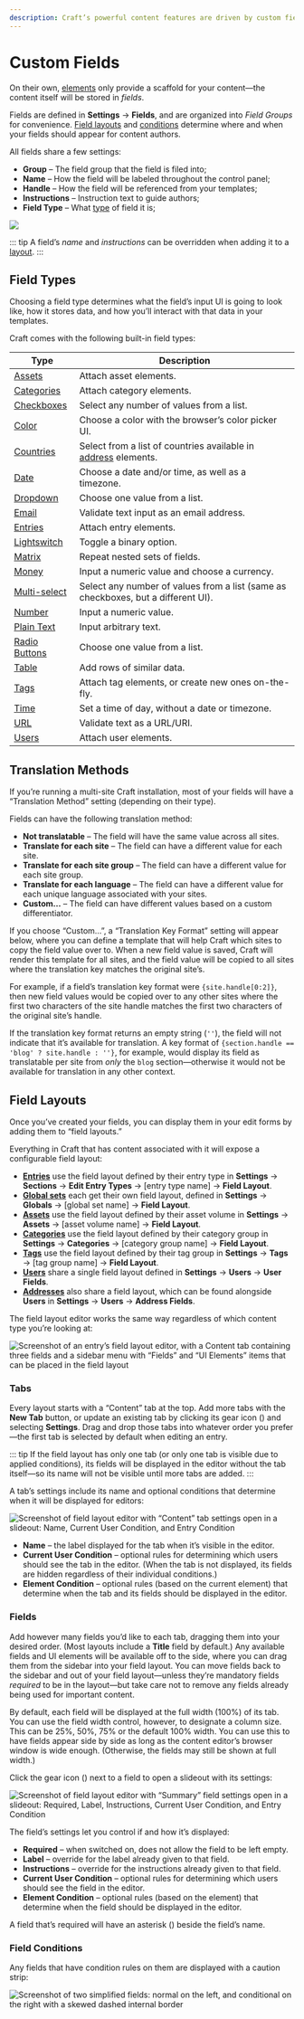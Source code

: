 ```yaml
---
description: Craft’s powerful content features are driven by custom fields.
---
```


# Custom Fields

On their own, [elements](./elements.md) only provide a scaffold for your content—the content itself will be stored in *fields*.

Fields are defined in **Settings** → **Fields**, and are organized into _Field Groups_ for convenience. [Field layouts](#field-layouts) and [conditions](#field-conditions) determine where and when your fields should appear for content authors.

All fields share a few settings:

- **Group** – The field group that the field is filed into;
- **Name** – How the field will be labeled throughout the control panel;
- **Handle** – How the field will be referenced from your templates;
- **Instructions** – Instruction text to guide authors;
- **Field Type** – What [type](#field-types) of field it is;

<BrowserShot url="https://my-project.tld/admin/settings/fields/new" :link="false" :max-height="500">
<img src="./images/fields-field-settings.png">
</BrowserShot>

::: tip
A field’s _name_ and _instructions_ can be overridden when adding it to a [layout](#field-layouts).
:::

## Field Types

Choosing a field type determines what the field’s input UI is going to look like, how it stores data, and how you’ll interact with that data in your templates.

Craft comes with the following built-in field types:

Type | Description
---- | -----------
[Assets](assets-fields.md) | Attach asset elements.
[Categories](categories-fields.md) | Attach category elements.
[Checkboxes](checkboxes-fields.md) | Select any number of values from a list.
[Color](color-fields.md) | Choose a color with the browser’s color picker UI.
[Countries](country-fields.md) | Select from a list of countries available in [address](addresses.md) elements.
[Date](date-time-fields.md) | Choose a date and/or time, as well as a timezone.
[Dropdown](dropdown-fields.md) | Choose one value from a list.
[Email](email-fields.md) | Validate text input as an email address.
[Entries](entries-fields.md) | Attach entry elements.
[Lightswitch](lightswitch-fields.md) | Toggle a binary option.
[Matrix](matrix-fields.md) | Repeat nested sets of fields.
[Money](money-fields.md) | Input a numeric value and choose a currency.
[Multi-select](multi-select-fields.md) | Select any number of values from a list (same as checkboxes, but a different UI).
[Number](number-fields.md) | Input a numeric value.
[Plain Text](plain-text-fields.md) | Input arbitrary text.
[Radio Buttons](radio-buttons-fields.md) | Choose one value from a list.
[Table](table-fields.md) | Add rows of similar data.
[Tags](tags-fields.md) | Attach tag elements, or create new ones on-the-fly.
[Time](time-fields.md) | Set a time of day, without a date or timezone.
[URL](url-fields.md) | Validate text as a URL/URI.
[Users](users-fields.md) | Attach user elements.

## Translation Methods

If you’re running a multi-site Craft installation, most of your fields will have a “Translation Method” setting (depending on their type).

Fields can have the following translation method:

- **Not translatable** – The field will have the same value across all sites.
- **Translate for each site** – The field can have a different value for each site.
- **Translate for each site group** – The field can have a different value for each site group.
- **Translate for each language** – The field can have a different value for each unique language associated with your sites.
- **Custom…** – The field can have different values based on a custom differentiator.

If you choose “Custom…”, a “Translation Key Format” setting will appear below, where you can define a template that will help Craft which sites to copy the field value over to. When a new field value is saved, Craft will render this template for all sites, and the field value will be copied to all sites where the translation key matches the original site’s.

For example, if a field’s translation key format were `{site.handle[0:2]}`, then new field values would be copied over to any other sites where the first two characters of the site handle matches the first two characters of the original site’s handle.

If the translation key format returns an empty string (`''`), the field will not indicate that it’s available for translation. A key format of `{section.handle == 'blog' ? site.handle : ''}`, for example, would display its field as translatable per site from _only_ the `blog` section—otherwise it would not be available for translation in any other context.

## Field Layouts

Once you’ve created your fields, you can display them in your edit forms by adding them to “field layouts.”

Everything in Craft that has content associated with it will expose a configurable field layout:

- **[Entries](entries.md)** use the field layout defined by their entry type in **Settings** → **Sections** → **Edit Entry Types** → [entry type name] → **Field Layout**.
- **[Global sets](globals.md)** each get their own field layout, defined in **Settings** → **Globals** → [global set name] → **Field Layout**.
- **[Assets](assets.md)** use the field layout defined by their asset volume in **Settings** → **Assets** → [asset volume name] → **Field Layout**.
- **[Categories](categories.md)** use the field layout defined by their category group in **Settings** → **Categories** → [category group name] → **Field Layout**.
- **[Tags](tags.md)** use the field layout defined by their tag group in **Settings** → **Tags** → [tag group name] → **Field Layout**.
- **[Users](users.md)** share a single field layout defined in **Settings** → **Users** → **User Fields**.
- **[Addresses](addresses.md)** also share a field layout, which can be found alongside **Users** in **Settings** → **Users** → **Address Fields**.

The field layout editor works the same way regardless of which content type you’re looking at:

![Screenshot of an entry’s field layout editor, with a Content tab containing three fields and a sidebar menu with “Fields” and “UI Elements” items that can be placed in the field layout](./images/field-layout-editor.png)

### Tabs

Every layout starts with a “Content” tab at the top. Add more tabs with the **New Tab** button, or update an existing tab by clicking its gear icon (<icon kind="settings" />) and selecting **Settings**. Drag and drop those tabs into whatever order you prefer—the first tab is selected by default when editing an entry.

::: tip
If the field layout has only one tab (or only one tab is visible due to applied conditions), its fields will be displayed in the editor without the tab itself—so its name will not be visible until more tabs are added.
:::

A tab’s settings include its name and optional conditions that determine when it will be displayed for editors:

![Screenshot of field layout editor with “Content” tab settings open in a slideout: Name, Current User Condition, and Entry Condition](./images/field-layout-tab-settings.png)

- **Name** – the label displayed for the tab when it’s visible in the editor.
- **Current User Condition** – optional rules for determining which users should see the tab in the editor. (When the tab is not displayed, its fields are hidden regardless of their individual conditions.)
- **Element Condition** – optional rules (based on the current element) that determine when the tab and its fields should be displayed in the editor.

### Fields

Add however many fields you’d like to each tab, dragging them into your desired order. (Most layouts include a **Title** field by default.) Any available fields and UI elements will be available off to the side, where you can drag them from the sidebar into your field layout. You can move fields back to the sidebar and out of your field layout—unless they’re mandatory fields _required_ to be in the layout—but take care not to remove any fields already being used for important content.

By default, each field will be displayed at the full width (100%) of its tab. You can use the field width control, however, to designate a column size. This can be 25%, 50%, 75% or the default 100% width. You can use this to have fields appear side by side as long as the content editor’s browser window is wide enough. (Otherwise, the fields may still be shown at full width.)

Click the gear icon (<icon kind="settings" />) next to a field to open a slideout with its settings:

![Screenshot of field layout editor with “Summary” field settings open in a slideout: Required, Label, Instructions, Current User Condition, and Entry Condition](./images/field-slideout.png)

The field’s settings let you control if and how it’s displayed:

- **Required** – when switched on, does not allow the field to be left empty.
- **Label** – override for the label already given to that field.
- **Instructions** – override for the instructions already given to that field.
- **Current User Condition** – optional rules for determining which users should see the field in the editor.
- **Element Condition** – optional rules (based on the element) that determine when the field should be displayed in the editor.

A field that’s required will have an asterisk (<icon kind="asterisk" />) beside the field’s name.

### Field Conditions

Any fields that have condition rules on them are displayed with a caution strip:

![Screenshot of two simplified fields: normal on the left, and conditional on the right with a skewed dashed internal border](./images/field-and-conditional-field.png)
